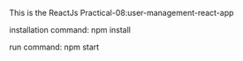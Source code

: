 This is the ReactJs Practical-08:user-management-react-app

installation command:
npm install


run command:
npm start